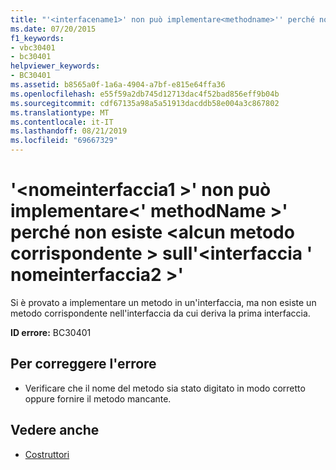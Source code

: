 ```yaml
---
title: "'<interfacename1>' non può implementare<methodname>'' perché non esiste alcuna <method> corrispondenza nell'interfaccia<interfacename2>''"
ms.date: 07/20/2015
f1_keywords:
- vbc30401
- bc30401
helpviewer_keywords:
- BC30401
ms.assetid: b8565a0f-1a6a-4904-a7bf-e815e64ffa36
ms.openlocfilehash: e55f59a2db745d12713dac4f52bad856eff9b04b
ms.sourcegitcommit: cdf67135a98a5a51913dacddb58e004a3c867802
ms.translationtype: MT
ms.contentlocale: it-IT
ms.lasthandoff: 08/21/2019
ms.locfileid: "69667329"
---
```

# <a name="interfacename1-cannot-implement-methodname-because-there-is-no-matching-method-on-interface-interfacename2"></a>'\<nomeinterfaccia1 >' non può implementare\<' methodName >' perché non esiste \<alcun metodo corrispondente > sull'\<interfaccia ' nomeinterfaccia2 >'
Si è provato a implementare un metodo in un'interfaccia, ma non esiste un metodo corrispondente nell'interfaccia da cui deriva la prima interfaccia.  
  
 **ID errore:** BC30401  
  
## <a name="to-correct-this-error"></a>Per correggere l'errore  
  
- Verificare che il nome del metodo sia stato digitato in modo corretto oppure fornire il metodo mancante.  
  
## <a name="see-also"></a>Vedere anche

- [Costruttori](../programming-guide/concepts/object-oriented-programming.md#constructors)
